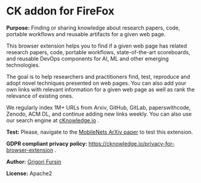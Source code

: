 # CK addon for FireFox 

**Purpose:** Finding or sharing knowledge about research papers, code, portable workflows and reusable artifacts for a given web page.

This browser extension helps you to find if a given web page has related research papers,
code, portable workflows, state-of-the-art scoreboards, and reusable DevOps components 
for AI, ML and other emerging technologies. 

The goal is to help researchers and practitioners find, test, reproduce
and adopt novel techniques presented on web pages. You can also add your
own links with relevant information for a given web page as well as rank
the relevance of existing ones.

We regularly index 1M+ URLs from Arxiv, GitHub, GitLab, paperswithcode, Zenodo, 
ACM DL, and continue adding new links weekly. You can also use our search engine 
at [cKnowledge.io](https://cKnowledge.io) .

**Test:** Please, navigate to the [MobileNets ArXiv paper](https://arxiv.org/abs/1704.04861) to test this extension.

**GDPR compliant privacy policy:** https://cknowledge.io/privacy-for-browser-extension .

**Author:** [Grigori Fursin](https://cKnowledge.io/@gfursin)

**License:** Apache2
